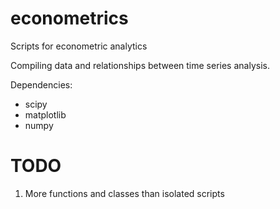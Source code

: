 # econometrics
Scripts for econometric analytics

Compiling data and relationships between time series analysis.

Dependencies:
* scipy
* matplotlib
* numpy

# TODO

1. More functions and classes than isolated scripts

